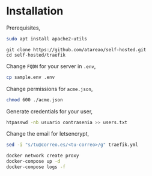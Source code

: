# Installation

Prerequisites,

```bash
sudo apt install apache2-utils
```

```
git clone https://github.com/atareao/self-hosted.git
cd self-hosted/traefik
```

Change `FQDN` for your server in `.env`,

```bash
cp sample.env .env
```

Change permissions for `acme.json`,

```bash
chmod 600 ./acme.json
```

Generate credentials for your user,

```bash
htpasswd -nb usuario contrasenia >> users.txt
```

Change the email for letsencrypt,

```bash
sed -i "s/tu@correo.es/<tu-correo>/g" traefik.yml
```

```bash
docker network create proxy
docker-compose up -d
docker-compose logs -f
```